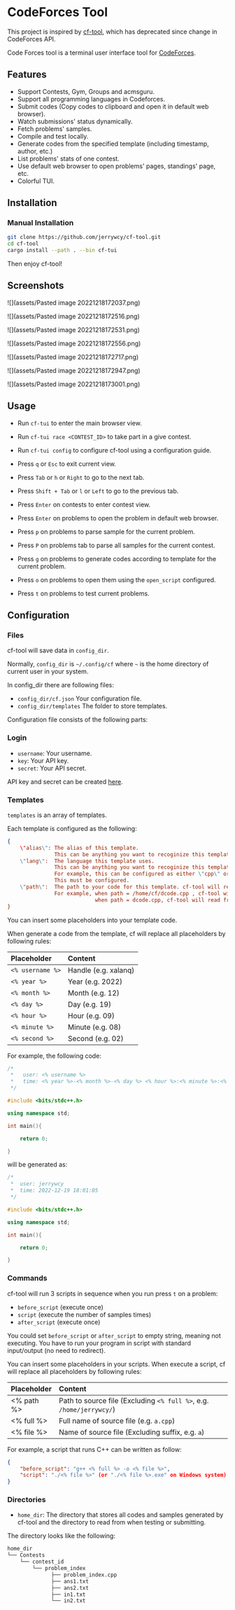 <!-- @format -->

# CodeForces Tool

This project is inspired by [cf-tool](https://github.com/xalanq/cf-tool), which has deprecated since change in CodeForces API.

Code Forces tool is a terminal user interface tool for [CodeForces](https://codeforces.com/).

## Features

-   Support Contests, Gym, Groups and acmsguru.
-   Support all programming languages in Codeforces.
-   Submit codes (Copy codes to clipboard and open it in default web browser).
-   Watch submissions' status dynamically.
-   Fetch problems' samples.
-   Compile and test locally.
-   Generate codes from the specified template (including timestamp, author, etc.)
-   List problems' stats of one contest.
-   Use default web browser to open problems' pages, standings' page, etc.
-   Colorful TUI.

## Installation

### Manual Installation

```bash
git clone https://github.com/jerrywcy/cf-tool.git
cd cf-tool
cargo install --path . --bin cf-tui
```

Then enjoy cf-tool!

## Screenshots

![](assets/Pasted image 20221218172037.png)

![](assets/Pasted image 20221218172516.png)

![](assets/Pasted image 20221218172531.png)

![](assets/Pasted image 20221218172556.png)

![](assets/Pasted image 20221218172717.png)

![](assets/Pasted image 20221218172947.png)

![](assets/Pasted image 20221218173001.png)

## Usage

-   Run `cf-tui` to enter the main browser view.
-   Run `cf-tui race <CONTEST_ID>` to take part in a give contest.
-   Run `cf-tui config` to configure cf-tool using a configuration guide.

-   Press `q` or `Esc` to exit current view.
-   Press `Tab` or `h` or `Right` to go to the next tab.
-   Press `Shift + Tab` or `l` or `Left` to go to the previous tab.
-   Press `Enter` on contests to enter contest view.
-   Press `Enter` on problems to open the problem in default web browser.
-   Press `p` on problems to parse sample for the current problem.
-   Press `P` on problems tab to parse all samples for the current contest.
-   Press `g` on problems to generate codes according to template for the current problem.
-   Press `o` on problems to open them using the `open_script` configured.
-   Press `t` on problems to test current problems.

## Configuration

### Files

cf-tool will save data in `config_dir`.

Normally, `config_dir` is `~/.config/cf` where `~` is the home directory of current user in your system.

In config_dir there are following files:

-   `config_dir/cf.json` Your configuration file.
-   `config_dir/templates` The folder to store templates.

Configuration file consists of the following parts:

### Login

-   `username`: Your username.
-   `key`: Your API key.
-   `secret`: Your API secret.

API key and secret can be created [here](https://codeforces.com/settings/api).

### Templates

`templates` is an array of templates.

Each template is configured as the following:

```json
{
    \"alias\": The alias of this template.
               This can be anything you want to recoginize this template but must be configured.
    \"lang\":  The language this template uses.
               This can be anything you want to recoginize this template and doesn't follow any restriction.
               For example, this can be configured as either \"cpp\" or \"C++\".
               This must be configured.
    \"path\":  The path to your code for this template. cf-tool will read from this directory when the path specified in templates in configuration file is not an absolute path.
               For example, when path = /home/cf/dcode.cpp , cf-tool will read from /home/cf/dcode.cpp .
                            when path = dcode.cpp, cf-tool will read from config_dir/templates/dcode.cpp;
}
```

You can insert some placeholders into your template code.

When generate a code from the template, cf will replace all placeholders by following rules:

| Placeholder      | Content              |
| :--------------- | :------------------- |
| `<% username %>` | Handle (e.g. xalanq) |
| `<% year %>`     | Year (e.g. 2022)     |
| `<% month %>`    | Month (e.g. 12)      |
| `<% day %>`      | Day (e.g. 19)        |
| `<% hour %>`     | Hour (e.g. 09)       |
| `<% minute %>`   | Minute (e.g. 08)     |
| `<% second %>`   | Second (e.g. 02)     |

For example, the following code:

```cpp
/*
 *   user: <% username %>
 *   time: <% year %>-<% month %>-<% day %> <% hour %>:<% minute %>:<% second %>
 */

#include <bits/stdc++.h>

using namespace std;

int main(){

    return 0;

}
```

will be generated as:

```cpp
/*
 *  user: jerrywcy
 *  time: 2022-12-19 18:01:05
 */

#include <bits/stdc++.h>

using namespace std;

int main(){

    return 0;

}
```

### Commands

cf-tool will run 3 scripts in sequence when you run press `t` on a problem:

-   `before_script` (execute once)
-   `script` (execute the number of samples times)
-   `after_script` (execute once)

You could set `before_script` or `after_script` to empty string, meaning not executing.
You have to run your program in script with standard input/output (no
need to redirect).

You can insert some placeholders in your scripts. When execute a script,
cf will replace all placeholders by following rules:

| Placeholder | Content                                                              |
| :---------- | :------------------------------------------------------------------- |
| <% path %>  | Path to source file (Excluding `<% full %>`, e.g. `/home/jerrywcy/`) |
| <% full %>  | Full name of source file (e.g. `a.cpp`)                              |
| <% file %>  | Name of source file (Excluding suffix, e.g. `a`)                     |

For example, a script that runs C++ can be written as follow:

```json
{
    "before_script": "g++ <% full %> -o <% file %>",
    "script": "./<% file %>" (or "./<% file %>.exe" on Windows system)
}
```

### Directories

-   `home_dir`: The directory that stores all codes and samples generated by cf-tool and the directory to read from when testing or submitting.

The directory looks like the following:

```bash
home_dir
└── Contests
    └── contest_id
        └── problem_index
              ├── problem_index.cpp
              ├── ans1.txt
              ├── ans2.txt
              ├── in1.txt
              └── in2.txt
```
